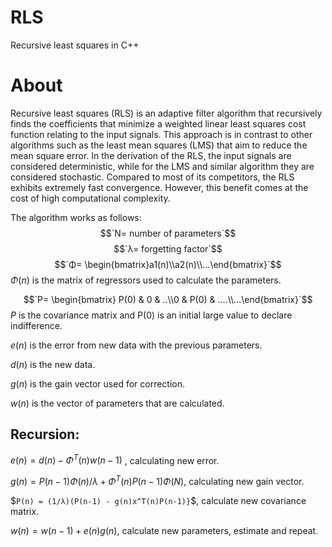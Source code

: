 # RLS

Recursive least squares in C++

# About

Recursive least squares (RLS) is an adaptive filter algorithm that recursively finds the coefficients that minimize a weighted linear least squares cost function relating to the input signals. This approach is in contrast to other algorithms such as the least mean squares (LMS) that aim to reduce the mean square error. In the derivation of the RLS, the input signals are considered deterministic, while for the LMS and similar algorithm they are considered stochastic. Compared to most of its competitors, the RLS exhibits extremely fast convergence. However, this benefit comes at the cost of high computational complexity.

The algorithm works as follows:
$$`N= number of parameters`$$
$$`λ= forgetting factor`$$
$$`Φ= \begin{bmatrix}a1(n)\\a2(n)\\...\end{bmatrix}`$$
$`Φ(n)`$ is the matrix of regressors used to calculate the parameters.

$$`P= \begin{bmatrix} P(0) & 0 & ..\\0 & P(0) & ....\\...\end{bmatrix}`$$
$`P`$ is the covariance matrix and P(0) is an initial large value to declare indifference.

$`e(n)`$ is the error from new data with the previous parameters.

$`d(n)`$ is the new data.

$`g(n)`$ is the gain vector used for correction.

$`w(n)`$ is the vector of parameters that are calculated.

## Recursion:

$`e(n) = d(n) -Φ^T(n)w(n-1)`$ , calculating new error.

$`g(n) = P(n-1)Φ(n) / { λ + Φ^T(n)P(n-1)Φ(N) }`$, calculating new gain vector.

$`P(n) = (1/λ)(P(n-1) - g(n)x^T(n)P(n-1)}`$, calculate new covariance matrix.

$`w(n) = w(n-1) + e(n)g(n)`$, calculate new parameters, estimate and repeat.





